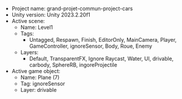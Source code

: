 <!-- UNITY CODE ASSIST INSTRUCTIONS START -->
- Project name: grand-projet-commun-project-cars
- Unity version: Unity 2023.2.20f1
- Active scene:
  - Name: Level1
  - Tags:
    - Untagged, Respawn, Finish, EditorOnly, MainCamera, Player, GameController, ignoreSensor, Body, Roue, Enemy
  - Layers:
    - Default, TransparentFX, Ignore Raycast, Water, UI, drivable, carbody, SphereRB, ingoreProjectile
- Active game object:
  - Name: Plane (7)
  - Tag: ignoreSensor
  - Layer: drivable
<!-- UNITY CODE ASSIST INSTRUCTIONS END -->